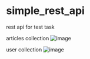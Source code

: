 # simple_rest_api
rest api for test task

articles collection
![image](https://github.com/darknil/simple_rest_api/assets/45723342/04a4f368-ee24-4e36-a97b-b9ca262fa6d4)

user collection 
![image](https://github.com/darknil/simple_rest_api/assets/45723342/f918884b-29ad-4d39-9d36-2344b9a95156)
